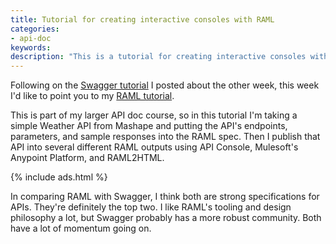 ```yaml
---
title: Tutorial for creating interactive consoles with RAML
categories:
- api-doc
keywords:
description: "This is a tutorial for creating interactive consoles with the RAML spec. The interactive console allows users to try out your API directly in the documentation."
---
```


Following on the [Swagger tutorial](https://idratherbewriting.com/2015/09/14/swagger-tutorial/) I posted about the other week, this week I'd like to point you to my [RAML tutorial](https://idratherbewriting.com/learnapidoc/pubapis_raml/).

This is part of my larger API doc course, so in this tutorial I'm taking a simple Weather API from Mashape and putting the API's endpoints, parameters, and sample responses into the RAML spec. Then I publish that API into several different RAML outputs using API Console, Mulesoft's Anypoint Platform, and RAML2HTML.

{% include ads.html %}

In comparing RAML with Swagger, I think both are strong specifications for APIs. They're definitely the top two. I like RAML's tooling and design philosophy a lot, but Swagger probably has a more robust community. Both have a lot of momentum going on.
